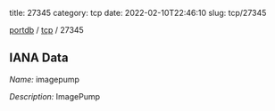title: 27345
category: tcp
date: 2022-02-10T22:46:10
slug: tcp/27345

[portdb](/) / [tcp](/category/tcp.html) / 27345


## IANA Data

_Name:_ imagepump

_Description:_ ImagePump

